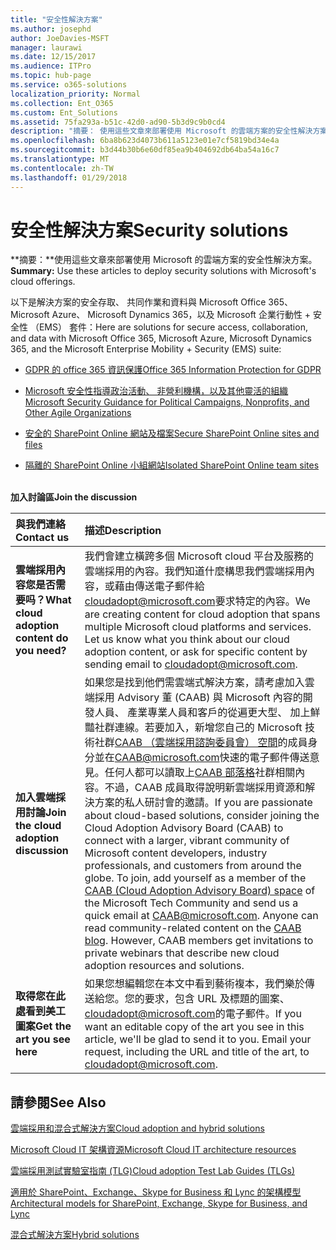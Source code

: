 ```yaml
---
title: "安全性解決方案"
ms.author: josephd
author: JoeDavies-MSFT
manager: laurawi
ms.date: 12/15/2017
ms.audience: ITPro
ms.topic: hub-page
ms.service: o365-solutions
localization_priority: Normal
ms.collection: Ent_O365
ms.custom: Ent_Solutions
ms.assetid: 75fa293a-b51c-42d0-ad90-5b3d9c9b0cd4
description: "摘要： 使用這些文章來部署使用 Microsoft 的雲端方案的安全性解決方案。"
ms.openlocfilehash: 6ba8b623d4073b611a5123e01e7cf5819bd34e4a
ms.sourcegitcommit: b3d44b30b6e60df85ea9b404692db64ba54a16c7
ms.translationtype: MT
ms.contentlocale: zh-TW
ms.lasthandoff: 01/29/2018
---
```

# <a name="security-solutions"></a><span data-ttu-id="aabbd-103">安全性解決方案</span><span class="sxs-lookup"><span data-stu-id="aabbd-103">Security solutions</span></span>

 <span data-ttu-id="aabbd-104">**摘要：**使用這些文章來部署使用 Microsoft 的雲端方案的安全性解決方案。</span><span class="sxs-lookup"><span data-stu-id="aabbd-104">**Summary:** Use these articles to deploy security solutions with Microsoft's cloud offerings.</span></span>
  
<span data-ttu-id="aabbd-105">以下是解決方案的安全存取、 共同作業和資料與 Microsoft Office 365、 Microsoft Azure、 Microsoft Dynamics 365，以及 Microsoft 企業行動性 + 安全性 （EMS） 套件：</span><span class="sxs-lookup"><span data-stu-id="aabbd-105">Here are solutions for secure access, collaboration, and data with Microsoft Office 365, Microsoft Azure, Microsoft Dynamics 365, and the Microsoft Enterprise Mobility + Security (EMS) suite:</span></span>

- [<span data-ttu-id="aabbd-106">GDPR 的 office 365 資訊保護</span><span class="sxs-lookup"><span data-stu-id="aabbd-106">Office 365 Information Protection for GDPR</span></span>](office-365-information-protection-for-gdpr.md)
  
- [<span data-ttu-id="aabbd-107">Microsoft 安全性指導政治活動、 非營利機構，以及其他靈活的組織</span><span class="sxs-lookup"><span data-stu-id="aabbd-107">Microsoft Security Guidance for Political Campaigns, Nonprofits, and Other Agile Organizations</span></span>](microsoft-security-guidance-for-political-campaigns-nonprofits-and-other-agile-o.md)
    
- [<span data-ttu-id="aabbd-108">安全的 SharePoint Online 網站及檔案</span><span class="sxs-lookup"><span data-stu-id="aabbd-108">Secure SharePoint Online sites and files</span></span>](secure-sharepoint-online-sites-and-files.md)
    
- [<span data-ttu-id="aabbd-109">隔離的 SharePoint Online 小組網站</span><span class="sxs-lookup"><span data-stu-id="aabbd-109">Isolated SharePoint Online team sites</span></span>](isolated-sharepoint-online-team-sites.md)
<br/><br/>
    
<span data-ttu-id="aabbd-110">**加入討論區**</span><span class="sxs-lookup"><span data-stu-id="aabbd-110">**Join the discussion**</span></span>

|<span data-ttu-id="aabbd-111">**與我們連絡**</span><span class="sxs-lookup"><span data-stu-id="aabbd-111">**Contact us**</span></span>|<span data-ttu-id="aabbd-112">**描述**</span><span class="sxs-lookup"><span data-stu-id="aabbd-112">**Description**</span></span>|
|:-----|:-----|
|<span data-ttu-id="aabbd-113">**雲端採用內容您是否需要吗？**</span><span class="sxs-lookup"><span data-stu-id="aabbd-113">**What cloud adoption content do you need?**</span></span> <br/> |<span data-ttu-id="aabbd-p101">我們會建立橫跨多個 Microsoft cloud 平台及服務的雲端採用的內容。我們知道什麼構思我們雲端採用內容，或藉由傳送電子郵件給[cloudadopt@microsoft.com](mailto:cloudadopt@microsoft.com?Subject=[Cloud%20Adoption%20Content%20Feedback]:%20)要求特定的內容。</span><span class="sxs-lookup"><span data-stu-id="aabbd-p101">We are creating content for cloud adoption that spans multiple Microsoft cloud platforms and services. Let us know what you think about our cloud adoption content, or ask for specific content by sending email to [cloudadopt@microsoft.com](mailto:cloudadopt@microsoft.com?Subject=[Cloud%20Adoption%20Content%20Feedback]:%20).  </span></span><br/> |
|<span data-ttu-id="aabbd-116">**加入雲端採用討論**</span><span class="sxs-lookup"><span data-stu-id="aabbd-116">**Join the cloud adoption discussion**</span></span> <br/> |<span data-ttu-id="aabbd-p102">如果您是找到他們需雲端式解決方案，請考慮加入雲端採用 Advisory 董 (CAAB) 與 Microsoft 內容的開發人員、 產業專業人員和客戶的從遍更大型、 加上鮮豔社群連線。若要加入，新增您自己的 Microsoft 技術社群[CAAB （雲端採用諮詢委員會） 空間](https://aka.ms/caab)的成員身分並在[CAAB@microsoft.com](mailto:caab@microsoft.com?Subject=I%20just%20joined%20the%20Cloud%20Adoption%20Advisory%20Board!)快速的電子郵件傳送意見。任何人都可以讀取上[CAAB 部落格](https://blogs.technet.com/b/solutions_advisory_board/)社群相關內容。不過，CAAB 成員取得說明新雲端採用資源和解決方案的私人研討會的邀請。</span><span class="sxs-lookup"><span data-stu-id="aabbd-p102">If you are passionate about cloud-based solutions, consider joining the Cloud Adoption Advisory Board (CAAB) to connect with a larger, vibrant community of Microsoft content developers, industry professionals, and customers from around the globe. To join, add yourself as a member of the [CAAB (Cloud Adoption Advisory Board) space](https://aka.ms/caab) of the Microsoft Tech Community and send us a quick email at [CAAB@microsoft.com](mailto:caab@microsoft.com?Subject=I%20just%20joined%20the%20Cloud%20Adoption%20Advisory%20Board!). Anyone can read community-related content on the [CAAB blog](https://blogs.technet.com/b/solutions_advisory_board/). However, CAAB members get invitations to private webinars that describe new cloud adoption resources and solutions.  </span></span><br/> |
|<span data-ttu-id="aabbd-120">**取得您在此處看到美工圖案**</span><span class="sxs-lookup"><span data-stu-id="aabbd-120">**Get the art you see here**</span></span> <br/> |<span data-ttu-id="aabbd-p103">如果您想編輯您在本文中看到藝術複本，我們樂於傳送給您。您的要求，包含 URL 及標題的圖案、 [cloudadopt@microsoft.com](mailto:cloudadopt@microsoft.com?subject=[Art%20Request]:%20)的電子郵件。</span><span class="sxs-lookup"><span data-stu-id="aabbd-p103">If you want an editable copy of the art you see in this article, we'll be glad to send it to you. Email your request, including the URL and title of the art, to [cloudadopt@microsoft.com](mailto:cloudadopt@microsoft.com?subject=[Art%20Request]:%20).  </span></span><br/> |
   
## <a name="see-also"></a><span data-ttu-id="aabbd-123">請參閱</span><span class="sxs-lookup"><span data-stu-id="aabbd-123">See Also</span></span>

[<span data-ttu-id="aabbd-124">雲端採用和混合式解決方案</span><span class="sxs-lookup"><span data-stu-id="aabbd-124">Cloud adoption and hybrid solutions</span></span>](cloud-adoption-and-hybrid-solutions.md)
  
[<span data-ttu-id="aabbd-125">Microsoft Cloud IT 架構資源</span><span class="sxs-lookup"><span data-stu-id="aabbd-125">Microsoft Cloud IT architecture resources</span></span>](microsoft-cloud-it-architecture-resources.md)
  
[<span data-ttu-id="aabbd-126">雲端採用測試實驗室指南 (TLG)</span><span class="sxs-lookup"><span data-stu-id="aabbd-126">Cloud adoption Test Lab Guides (TLGs)</span></span>](cloud-adoption-test-lab-guides-tlgs.md)
  
[<span data-ttu-id="aabbd-127">適用於 SharePoint、Exchange、Skype for Business 和 Lync 的架構模型</span><span class="sxs-lookup"><span data-stu-id="aabbd-127">Architectural models for SharePoint, Exchange, Skype for Business, and Lync</span></span>](architectural-models-for-sharepoint-exchange-skype-for-business-and-lync.md)
  
[<span data-ttu-id="aabbd-128">混合式解決方案</span><span class="sxs-lookup"><span data-stu-id="aabbd-128">Hybrid solutions</span></span>](hybrid-solutions.md)


